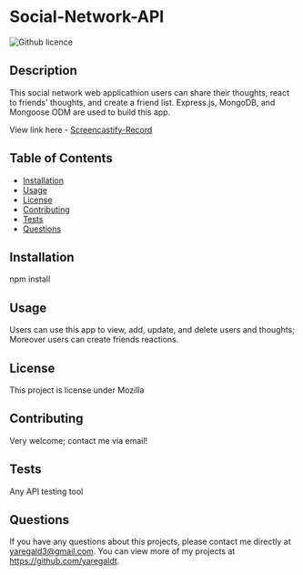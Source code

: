 # Social-Network-API

![Github licence](http://img.shields.io/badge/license-Mozilla-blue.svg)

## Description

This social network web applicathion users can share their thoughts, react to friends' thoughts, and create a friend list. Express.js, MongoDB, and Mongoose ODM are used to build this app.

View link here - [Screencastify-Record](https://drive.google.com/file/d/1gop5jnlekFSPK7Rxfpz_0QXphtep6U-A/view?usp=sharing)

## Table of Contents

- [Installation](#installation)
- [Usage](#usage)
- [License](#license)
- [Contributing](#contributing)
- [Tests](#tests)
- [Questions](#questions)

## Installation

npm install

## Usage

Users can use this app to view, add, update, and delete users and thoughts; Moreover users can create friends reactions.

## License

This project is license under Mozilla

## Contributing

Very welcome; contact me via email!

## Tests

Any API testing tool

## Questions

If you have any questions about this projects, please contact me directly at yaregald3@gmail.com. You can view more of my projects at https://github.com/yaregaldt.

